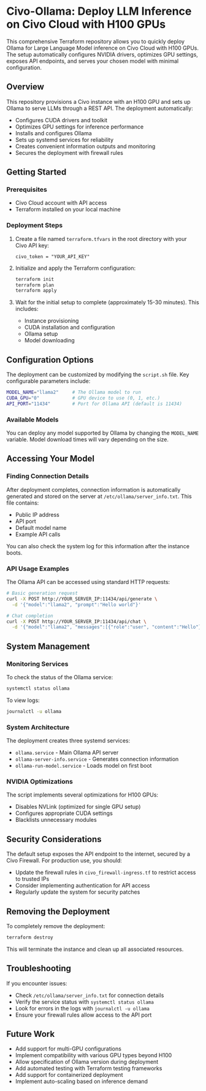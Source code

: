 # Civo-Ollama: Deploy LLM Inference on Civo Cloud with H100 GPUs

This comprehensive Terraform repository allows you to quickly deploy Ollama for Large Language Model inference on Civo Cloud with H100 GPUs. The setup automatically configures NVIDIA drivers, optimizes GPU settings, exposes API endpoints, and serves your chosen model with minimal configuration.

## Overview

This repository provisions a Civo instance with an H100 GPU and sets up Ollama to serve LLMs through a REST API. The deployment automatically:

- Configures CUDA drivers and toolkit
- Optimizes GPU settings for inference performance
- Installs and configures Ollama
- Sets up systemd services for reliability
- Creates convenient information outputs and monitoring
- Secures the deployment with firewall rules

## Getting Started

### Prerequisites

- Civo Cloud account with API access
- Terraform installed on your local machine

### Deployment Steps

1. Create a file named `terraform.tfvars` in the root directory with your Civo API key:
   ```
   civo_token = "YOUR_API_KEY"
   ```

2. Initialize and apply the Terraform configuration:
   ```bash
   terraform init
   terraform plan
   terraform apply
   ```

3. Wait for the initial setup to complete (approximately 15-30 minutes). This includes:
   - Instance provisioning
   - CUDA installation and configuration
   - Ollama setup
   - Model downloading

## Configuration Options

The deployment can be customized by modifying the `script.sh` file. Key configurable parameters include:

```bash
MODEL_NAME="llama2"     # The Ollama model to run
CUDA_GPU="0"            # GPU device to use (0, 1, etc.)
API_PORT="11434"        # Port for Ollama API (default is 11434)
```

### Available Models

You can deploy any model supported by Ollama by changing the `MODEL_NAME` variable. Model download times will vary depending on the size.

## Accessing Your Model

### Finding Connection Details

After deployment completes, connection information is automatically generated and stored on the server at `/etc/ollama/server_info.txt`. This file contains:

- Public IP address
- API port
- Default model name
- Example API calls

You can also check the system log for this information after the instance boots.

### API Usage Examples

The Ollama API can be accessed using standard HTTP requests:

```bash
# Basic generation request
curl -X POST http://YOUR_SERVER_IP:11434/api/generate \
  -d '{"model":"llama2", "prompt":"Hello world"}'

# Chat completion
curl -X POST http://YOUR_SERVER_IP:11434/api/chat \
  -d '{"model":"llama2", "messages":[{"role":"user", "content":"Hello"}]}'
```

## System Management

### Monitoring Services

To check the status of the Ollama service:

```bash
systemctl status ollama
```

To view logs:

```bash
journalctl -u ollama
```

### System Architecture

The deployment creates three systemd services:

- `ollama.service` - Main Ollama API server
- `ollama-server-info.service` - Generates connection information
- `ollama-run-model.service` - Loads model on first boot

### NVIDIA Optimizations

The script implements several optimizations for H100 GPUs:

- Disables NVLink (optimized for single GPU setup)
- Configures appropriate CUDA settings
- Blacklists unnecessary modules

## Security Considerations

The default setup exposes the API endpoint to the internet, secured by a Civo Firewall. For production use, you should:

- Update the firewall rules in `civo_firewall-ingress.tf` to restrict access to trusted IPs
- Consider implementing authentication for API access
- Regularly update the system for security patches

## Removing the Deployment

To completely remove the deployment:

```bash
terraform destroy
```

This will terminate the instance and clean up all associated resources.

## Troubleshooting

If you encounter issues:

- Check `/etc/ollama/server_info.txt` for connection details
- Verify the service status with `systemctl status ollama`
- Look for errors in the logs with `journalctl -u ollama`
- Ensure your firewall rules allow access to the API port

## Future Work

- Add support for multi-GPU configurations
- Implement compatibility with various GPU types beyond H100
- Allow specification of Ollama version during deployment
- Add automated testing with Terraform testing frameworks
- Add support for containerized deployment
- Implement auto-scaling based on inference demand
